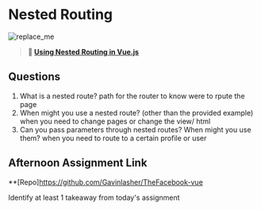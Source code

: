 # Nested Routing

![replace_me](https://codeworks.blob.core.windows.net/public/assets/img/illustrations/placeholder.svg)

> **📖 [Using Nested Routing in Vue.js](https://codeworksacademy.com/fs-student-guide/resources/wk6/04-Child-Routes)**

## Questions

1. What is a nested route?
path for the router to know were to rpute the page
2. When might you use a nested route? (other than the provided example)
when you need to change pages or change the view/ html
3. Can you pass parameters through nested routes? When might you use them?
when you need to route to a certain profile or user
## Afternoon Assignment Link

**[Repo]https://github.com/Gavinlasher/TheFacebook-vue

Identify at least 1 takeaway from today's assignment
 